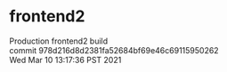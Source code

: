# frontend2  
Production frontend2 build  
commit 978d216d8d2381fa52684bf69e46c69115950262  
Wed Mar 10 13:17:36 PST 2021  
